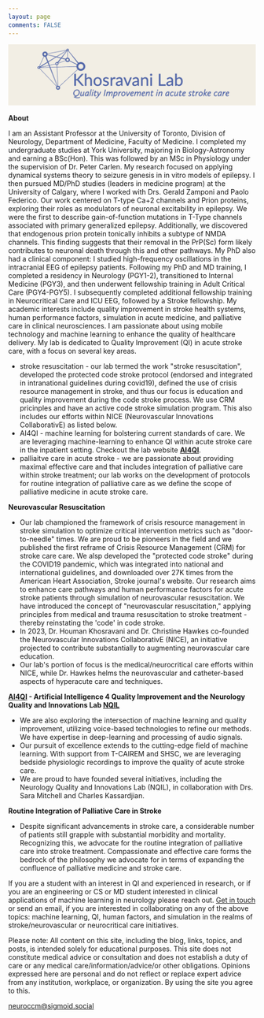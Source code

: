 ```yaml
---
layout: page
comments: FALSE
---
```

<p><img id="khosravanilab" src="NQIL_ver04.png" alt="logo for khosravani lab">
<!-- <img id="ncrit" src="neuroccm_ver02.png" alt="logo for neuroccm" width="150" height="50"> -->

</p>

**About**

I am an Assistant Professor at the University of Toronto, Division of Neurology, Department of Medicine, Faculty of Medicine. I completed my undergraduate studies at York University, majoring in Biology-Astronomy and earning a BSc(Hon). This was followed by an MSc in Physiology under the supervision of Dr. Peter Carlen. My research focused on applying dynamical systems theory to seizure genesis in in vitro models of epilepsy. I then pursued MD/PhD studies (leaders in medicine program) at the University of Calgary, where I worked with Drs. Gerald Zamponi and Paolo Federico. Our work centered on T-type Ca+2 channels and Prion proteins, exploring their roles as modulators of neuronal excitability in epilepsy. We were the first to describe gain-of-function mutations in T-Type channels associated with primary generalized epilepsy. Additionally, we discovered that endogenous prion protein tonically inhibits a subtype of NMDA channels. This finding suggests that their removal in the PrP(Sc) form likely contributes to neuronal death through this and other pathways. My PhD also had a clinical component: I studied high-frequency oscillations in the intracranial EEG of epilepsy patients. Following my PhD and MD training, I completed a residency in Neurology (PGY1-2), transitioned to Internal Medicine (PGY3), and then underwent fellowship training in Adult Critical Care (PGY4-PGY5). I subsequently completed additional fellowship training in Neurocritical Care and ICU EEG, followed by a Stroke fellowship. My academic interests include quality improvement in stroke health systems, human performance factors, simulation in acute medicine, and palliative care in clinical neurosciences. I am passionate about using mobile technology and machine learning to enhance the quality of healthcare delivery. My lab is dedicated to Quality Improvement (QI) in acute stroke care, with a focus on several key areas.

* stroke resuscitation - our lab termed the work "stroke resuscitation", developed the protected code stroke protocol (endorsed and integrated in intranational guidelines during covid19), defined the use of crisis resource management in stroke, and thus our focus is education and quality improvement during the code stroke process. We use CRM pricinples and have an active code stroke simulation program. This also includes our efforts within NICE (Neurovascular Innovations CollaborativE) as listed below.
* AI4QI - machine learning for bolstering current standards of care. We are leveraging machine-learning to enhance QI within acute stroke care in the inpatient setting. Checkout the lab website [**AI4QI**](https://uoftneurology.github.io).
* palliaitve care in acute stroke - we are passionate about providing maximal effective care and that includes integration of palliative care within stroke treatment; our lab works on the development of protocols for routine integration of palliative care as we define the scope of palliative medicine in acute stroke care.

**Neurovascular Resuscitation**
* Our lab championed the framework of crisis resource management in stroke simulation to optimize critical intervention metrics such as "door-to-needle" times. We are proud to be pioneers in the field and we published the first reframe of Crisis Resource Management (CRM) for stroke care care. We alsp developed the "protected code stroke" during the COVID19 pandemic, which was integrated into national and international guidelines, and downloaded over 27K times from the American Heart Association, Stroke journal's website. Our research aims to enhance care pathways and human performance factors for acute stroke patients through simulation of neurovascular resuscitation. We have introduced the concept of "neurovascular resuscitation," applying principles from medical and trauma resuscitation to stroke treatment - thereby reinstating the 'code' in code stroke.
* In 2023, Dr. Houman Khosravani and Dr. Christine Hawkes co-founded the Neurovascular Innovations CollaborativE (NICE), an initiative projected to contribute substantially to augmenting neurovascular care education.
* Our lab's portion of focus is the medical/neurocritical care efforts within NICE, while Dr. Hawkes helms the neurovascular and catheter-based aspects of hyperacute care and techniques.

**[AI4QI](https://uoftneurology.github.io) - Artificial Intelligence 4 Quality Improvement and the Neurology Quality and Innovations Lab [NQIL](https://sites.google.com/nqil.ca/nqil/)**
* We are also exploring the intersection of machine learning and quality improvement, utilizing voice-based technologies to refine our methods. We have expertise in deep-learning and processing of audio signals.
* Our pursuit of excellence extends to the cutting-edge field of machine learning. With support from T-CAIREM and SHSC, we are leveraging bedside physiologic recordings to improve the quality of acute stroke care.
* We are proud to have founded several initiatives, including the Neurology Quality and Innovations Lab (NQIL), in collaboration with Drs. Sara Mitchell and Charles Kassardjian.

**Routine Integration of Palliative Care in Stroke**
* Despite significant advancements in stroke care, a considerable number of patients still grapple with substantial morbidity and mortality. Recognizing this, we advocate for the routine integration of palliative care into stroke treatment. Compassionate and effective care forms the bedrock of the philosophy we advocate for in terms of expanding the confluence of palliative medicine and stroke care.

If you are a student with an interest in QI and experienced in research, or if you are an engineering or CS or MD student interested in clinical applications of machine learning in neurology please reach out. [Get in touch](https://docs.google.com/forms/d/e/1FAIpQLSf9cr_X83Y9LKizY-xQ5ipav-r99H8RRPf_8c4Xh9E5XnIJkQ/viewform?usp=sharing) or send an email, if you are interested in collaborating on any of the above topics: machine learning, QI, human factors, and simulation in the realms of stroke/neurovascular or neurocritical care initiatives. 

Please note: All content on this site, including the blog, links, topics, and posts, is intended solely for educational purposes. This site does not constitute medical advice or consultation and does not establish a duty of care or any medical care/information/advice/or other obligations. Opinions expressed here are personal and do not reflect or replace expert advice from any institution, workplace, or organization. By using the site you agree to this.

<a rel="me" href="https://sigmoid.social/@neuroccm">neuroccm@sigmoid.social</a>

<!-- <a href="https://sites.google.com/nqil.ca/nqil/">
    <img id="NQILTeam" src="NQIL_ver03.png" alt="logo for NQIL" style="width:50%; height:auto;">
</a> -->